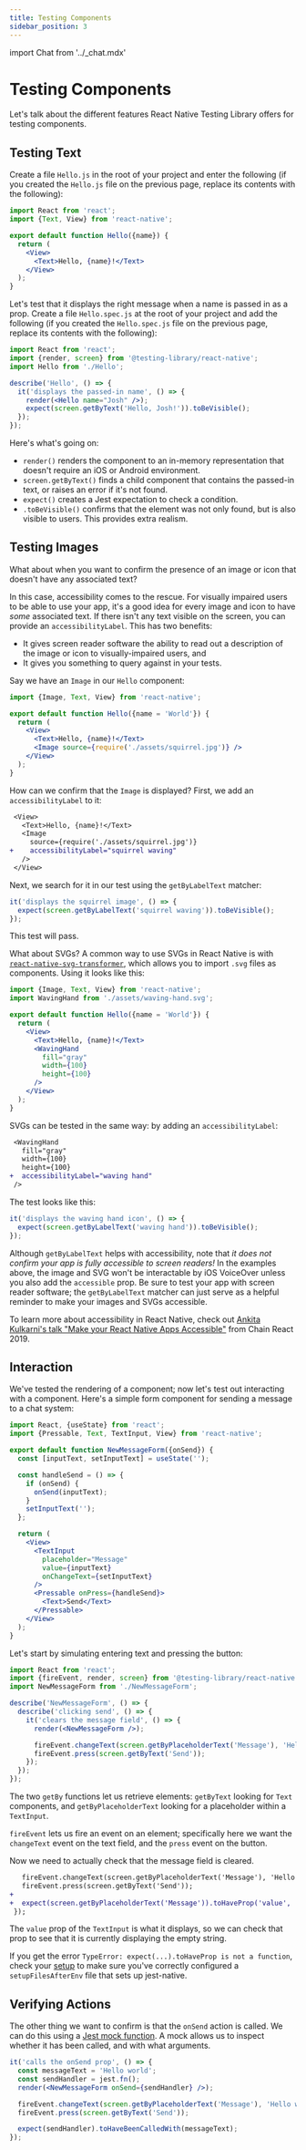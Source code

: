 ```yaml
---
title: Testing Components
sidebar_position: 3
---
```

import Chat from '../_chat.mdx'

# Testing Components

Let's talk about the different features React Native Testing Library offers for testing components.

## Testing Text

Create a file `Hello.js` in the root of your project and enter the following (if you created the `Hello.js` file on the previous page, replace its contents with the following):

```jsx
import React from 'react';
import {Text, View} from 'react-native';

export default function Hello({name}) {
  return (
    <View>
      <Text>Hello, {name}!</Text>
    </View>
  );
}
```

Let's test that it displays the right message when a name is passed in as a prop. Create a file `Hello.spec.js` at the root of your project and add the following (if you created the `Hello.spec.js` file on the previous page, replace its contents with the following):

```jsx
import React from 'react';
import {render, screen} from '@testing-library/react-native';
import Hello from './Hello';

describe('Hello', () => {
  it('displays the passed-in name', () => {
    render(<Hello name="Josh" />);
    expect(screen.getByText('Hello, Josh!')).toBeVisible();
  });
});
```

Here's what's going on:

- `render()` renders the component to an in-memory representation that doesn't require an iOS or Android environment.
- `screen.getByText()` finds a child component that contains the passed-in text, or raises an error if it's not found.
- `expect()` creates a Jest expectation to check a condition.
- `.toBeVisible()` confirms that the element was not only found, but is also visible to users. This provides extra realism.

## Testing Images

What about when you want to confirm the presence of an image or icon that doesn't have any associated text?

In this case, accessibility comes to the rescue. For visually impaired users to be able to use your app, it's a good idea for every image and icon to have *some* associated text. If there isn't any text visible on the screen, you can provide an `accessibilityLabel`. This has two benefits:

- It gives screen reader software the ability to read out a description of the image or icon to visually-impaired users, and
- It gives you something to query against in your tests.

Say we have an `Image` in our `Hello` component:

```jsx
import {Image, Text, View} from 'react-native';

export default function Hello({name = 'World'}) {
  return (
    <View>
      <Text>Hello, {name}!</Text>
      <Image source={require('./assets/squirrel.jpg')} />
    </View>
  );
}
```

How can we confirm that the `Image` is displayed? First, we add an `accessibilityLabel` to it:

```diff
 <View>
   <Text>Hello, {name}!</Text>
   <Image
     source={require('./assets/squirrel.jpg')}
+    accessibilityLabel="squirrel waving"
   />
 </View>
```

Next, we search for it in our test using the `getByLabelText` matcher:

```js
it('displays the squirrel image', () => {
  expect(screen.getByLabelText('squirrel waving')).toBeVisible();
});
```

This test will pass.

What about SVGs? A common way to use SVGs in React Native is with [`react-native-svg-transformer`](https://github.com/kristerkari/react-native-svg-transformer), which allows you to import `.svg` files as components. Using it looks like this:

```jsx
import {Image, Text, View} from 'react-native';
import WavingHand from './assets/waving-hand.svg';

export default function Hello({name = 'World'}) {
  return (
    <View>
      <Text>Hello, {name}!</Text>
      <WavingHand
        fill="gray"
        width={100}
        height={100}
      />
    </View>
  );
}
```

SVGs can be tested in the same way: by adding an `accessibilityLabel`:

```diff
 <WavingHand
   fill="gray"
   width={100}
   height={100}
+  accessibilityLabel="waving hand"
 />
```

The test looks like this:

```js
it('displays the waving hand icon', () => {
  expect(screen.getByLabelText('waving hand')).toBeVisible();
});
```

Although `getByLabelText` helps with accessibility, note that *it does not confirm your app is fully accessible to screen readers!* In the examples above, the image and SVG won't be interactable by iOS VoiceOver unless you also add the `accessible` prop. Be sure to test your app with screen reader software; the `getByLabelText` matcher can just serve as a helpful reminder to make your images and SVGs accessible.

To learn more about accessibility in React Native, check out [Ankita Kulkarni's talk "Make your React Native Apps Accessible"](https://youtu.be/3LLQ5AshtNc) from Chain React 2019.

## Interaction

We've tested the rendering of a component; now let's test out interacting with a component. Here's a simple form component for sending a message to a chat system:

```jsx
import React, {useState} from 'react';
import {Pressable, Text, TextInput, View} from 'react-native';

export default function NewMessageForm({onSend}) {
  const [inputText, setInputText] = useState('');

  const handleSend = () => {
    if (onSend) {
      onSend(inputText);
    }
    setInputText('');
  };

  return (
    <View>
      <TextInput
        placeholder="Message"
        value={inputText}
        onChangeText={setInputText}
      />
      <Pressable onPress={handleSend}>
        <Text>Send</Text>
      </Pressable>
    </View>
  );
}
```

Let's start by simulating entering text and pressing the button:

```jsx
import React from 'react';
import {fireEvent, render, screen} from '@testing-library/react-native';
import NewMessageForm from './NewMessageForm';

describe('NewMessageForm', () => {
  describe('clicking send', () => {
    it('clears the message field', () => {
      render(<NewMessageForm />);

      fireEvent.changeText(screen.getByPlaceholderText('Message'), 'Hello world');
      fireEvent.press(screen.getByText('Send'));
    });
  });
});
```

The two `getBy` functions let us retrieve elements: `getByText` looking for `Text` components, and `getByPlaceholderText` looking for a placeholder within a `TextInput`.

`fireEvent` lets us fire an event on an element; specifically here we want the `changeText` event on the text field, and the `press` event on the button.

Now we need to actually check that the message field is cleared.

```diff
   fireEvent.changeText(screen.getByPlaceholderText('Message'), 'Hello world');
   fireEvent.press(screen.getByText('Send'));
+
+  expect(screen.getByPlaceholderText('Message')).toHaveProp('value', '');
 });
```

The `value` prop of the `TextInput` is what it displays, so we can check that prop to see that it is currently displaying the empty string.

If you get the error `TypeError: expect(...).toHaveProp is not a function`, check your [setup](./setup.md) to make sure you've correctly configured a `setupFilesAfterEnv` file that sets up jest-native.

## Verifying Actions

The other thing we want to confirm is that the `onSend` action is called. We can do this using a [Jest mock function](https://jestjs.io/docs/mock-functions). A mock allows us to inspect whether it has been called, and with what arguments.

```jsx
it('calls the onSend prop', () => {
  const messageText = 'Hello world';
  const sendHandler = jest.fn();
  render(<NewMessageForm onSend={sendHandler} />);

  fireEvent.changeText(screen.getByPlaceholderText('Message'), 'Hello world');
  fireEvent.press(screen.getByText('Send'));

  expect(sendHandler).toHaveBeenCalledWith(messageText);
});
```

<Chat />
